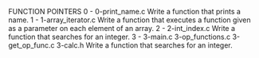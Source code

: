 FUNCTION POINTERS
0 -  0-print_name.c Write a function that prints a name.
1 - 1-array_iterator.c Write a function that executes a function given as
    a parameter on each element of an array.
2 - 2-int_index.c Write a function that searches for an integer.
3 - 3-main.c
    3-op_functions.c
    3-get_op_func.c
    3-calc.h   Write a function that searches for an integer.
